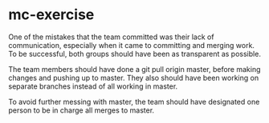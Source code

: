 # mc-exercise

One of the mistakes that the team committed was their lack of communication, especially when it came to committing and merging work. To be successful, both groups should have been as transparent as possible.

The team members should have done a git pull origin master, before making changes and pushing up to master. They also should have been working on separate branches instead of all working in master.

To avoid further messing with master, the team should have designated one person to be in charge all merges to master.